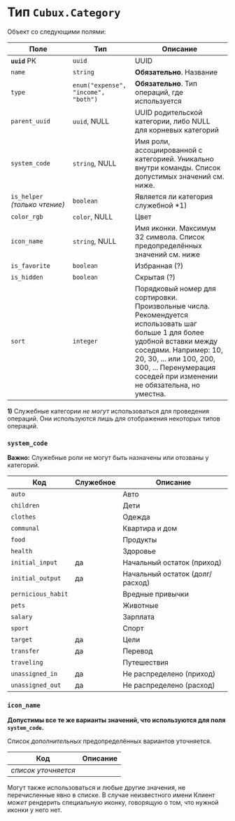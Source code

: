 Тип `Cubux.Category`
====================

Объект со следующими полями:

Поле | Тип | Описание
---- | --- | --------
**`uuid`** PK | `uuid`         | UUID
`name`        | `string`       | **Обязательно**. Название
`type` | `enum("expense", "income", "both")` | **Обязательно**. Тип операций, где используется
`parent_uuid` | `uuid`, NULL   | UUID родительской категории, либо NULL для корневых категорий
`system_code` | `string`, NULL | Имя роли, ассоциированной с категорией. Уникально внутри команды. Список допустимых значений см. ниже.
`is_helper` _(только чтение)_ | `boolean` | Является ли категория служебной \*1)
`color_rgb`   | `color`, NULL  | Цвет
`icon_name`   | `string`, NULL | Имя иконки. Максимум 32 символа. Список предопределённых значений см. ниже
`is_favorite` | `boolean`      | Избранная (?)
`is_hidden`   | `boolean`      | Скрытая (?)
`sort`        | `integer`      | Порядковый номер для сортировки. Произвольные числа. Рекомендуется использовать шаг больше 1 для более удобной вставки между соседями. Например: 10, 20, 30, ... или 100, 200, 300, ... Перенумерация соседей при изменении не обязательна, но уместна.

**1)** Служебные категории _не могут_ использоваться для проведения
операций. Они используются лишь для отображения некоторых типов
операций.


### `system_code`

**Важно:** Служебные роли не могут быть назначены или отозваны у
категорий.

Код | Служебное | Описание
--- | --------- | --------
`auto`             |    | Авто
`children`         |    | Дети
`clothes`          |    | Одежда
`communal`         |    | Квартира и дом
`food`             |    | Продукты
`health`           |    | Здоровье
`initial_input`    | да | Начальный остаток (приход)
`initial_output`   | да | Начальный остаток (долг/расход)
`pernicious_habit` |    | Вредные привычки
`pets`             |    | Животные
`salary`           |    | Зарплата
`sport`            |    | Спорт
`target`           | да | Цели
`transfer`         | да | Перевод
`traveling`        |    | Путешествия
`unassigned_in`    | да | Не распределено (приход)
`unassigned_out`   | да | Не распределено (расход)


### `icon_name`

**Допустимы все те же варианты значений, что используются для поля `system_code`.**

Список _дополнительных_ предопределённых вариантов уточняется.

Код                 | Описание
------------------- | --------
_список уточняется_ |

Могут также использоваться и любые другие значения, не перечисленные
явно в списке. В случае неизвестного имени Клиент _может_ рендерить
специальную иконку, говорящую о том, что нужной иконки у него нет.

